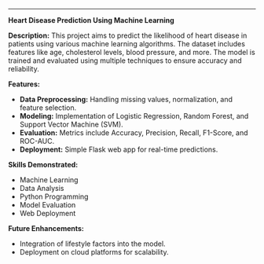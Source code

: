 
---

 **Heart Disease Prediction Using Machine Learning**

**Description:**
This project aims to predict the likelihood of heart disease in patients using various machine learning algorithms. The dataset includes features like age, cholesterol levels, blood pressure, and more. The model is trained and evaluated using multiple techniques to ensure accuracy and reliability.

**Features:**
- **Data Preprocessing:** Handling missing values, normalization, and feature selection.
- **Modeling:** Implementation of Logistic Regression, Random Forest, and Support Vector Machine (SVM).
- **Evaluation:** Metrics include Accuracy, Precision, Recall, F1-Score, and ROC-AUC.
- **Deployment:** Simple Flask web app for real-time predictions.

**Skills Demonstrated:**
- Machine Learning
- Data Analysis
- Python Programming
- Model Evaluation
- Web Deployment

**Future Enhancements:**
- Integration of lifestyle factors into the model.
- Deployment on cloud platforms for scalability.



